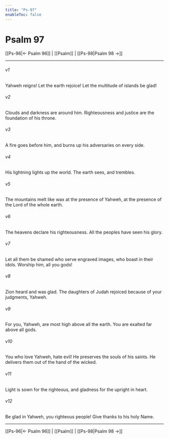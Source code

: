 ```yaml
---
title: "Ps-97"
enableToc: false
---
```

# Psalm 97

[[Ps-96|← Psalm 96]] | [[Psalm]] | [[Ps-98|Psalm 98 →]]
***



###### v1 
Yahweh reigns! Let the earth rejoice! Let the multitude of islands be glad! 

###### v2 
Clouds and darkness are around him. Righteousness and justice are the foundation of his throne. 

###### v3 
A fire goes before him, and burns up his adversaries on every side. 

###### v4 
His lightning lights up the world. The earth sees, and trembles. 

###### v5 
The mountains melt like wax at the presence of Yahweh, at the presence of the Lord of the whole earth. 

###### v6 
The heavens declare his righteousness. All the peoples have seen his glory. 

###### v7 
Let all them be shamed who serve engraved images, who boast in their idols. Worship him, all you gods! 

###### v8 
Zion heard and was glad. The daughters of Judah rejoiced because of your judgments, Yahweh. 

###### v9 
For you, Yahweh, are most high above all the earth. You are exalted far above all gods. 

###### v10 
You who love Yahweh, hate evil! He preserves the souls of his saints. He delivers them out of the hand of the wicked. 

###### v11 
Light is sown for the righteous, and gladness for the upright in heart. 

###### v12 
Be glad in Yahweh, you righteous people! Give thanks to his holy Name.

***
[[Ps-96|← Psalm 96]] | [[Psalm]] | [[Ps-98|Psalm 98 →]]
